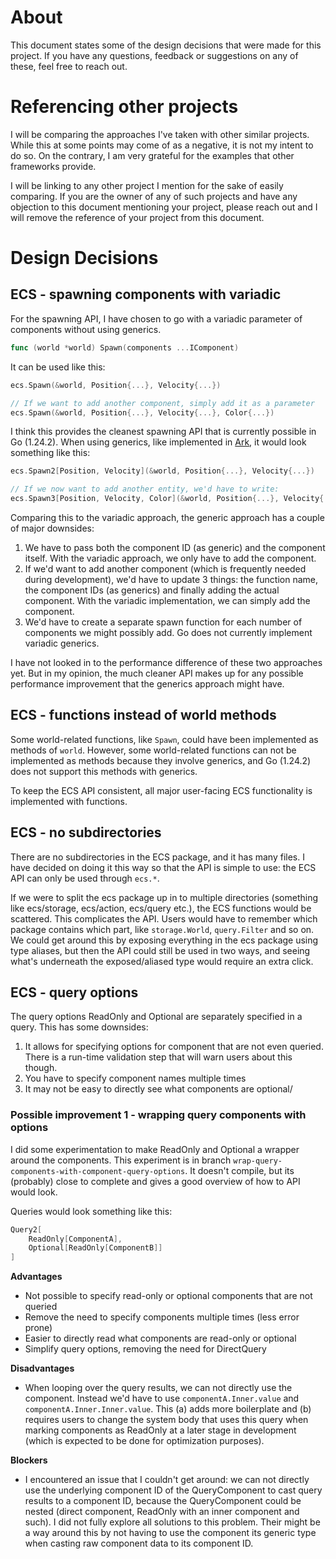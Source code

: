 # About
This document states some of the design decisions that were made for this project. If you have any questions, feedback or suggestions on any of these, feel free to reach out.

# Referencing other projects
I will be comparing the approaches I've taken with other similar projects. While this at some points may come of as a negative, it is not my intent to do so. On the contrary, I am very grateful for the examples that other frameworks provide. 

I will be linking to any other project I mention for the sake of easily comparing. If you are the owner of any of such projects and have any objection to this document mentioning your project, please reach out and I will remove the reference of your project from this document.

# Design Decisions

## ECS - spawning components with variadic
For the spawning API, I have chosen to go with a variadic parameter of components without using generics. 
```Go
func (world *world) Spawn(components ...IComponent)
```
It can be used like this:
```Go
ecs.Spawn(&world, Position{...}, Velocity{...})

// If we want to add another component, simply add it as a parameter
ecs.Spawn(&world, Position{...}, Velocity{...}, Color{...})
```

I think this provides the cleanest spawning API that is currently possible in Go (1.24.2). When using generics, like implemented in [Ark](https://github.com/mlange-42/ark), it would look something like this:
```Go
ecs.Spawn2[Position, Velocity](&world, Position{...}, Velocity{...})

// If we now want to add another entity, we'd have to write:
ecs.Spawn3[Position, Velocity, Color](&world, Position{...}, Velocity{...}, Color{...})
```

Comparing this to the variadic approach, the generic approach has a couple of major downsides:
1. We have to pass both the component ID (as generic) and the component itself. With the variadic approach, we only have to add the component.
2. If we'd want to add another component (which is frequently needed during development), we'd have to update 3 things: the function name, the component IDs (as generics) and finally adding the actual component. With the variadic implementation, we can simply add the component.
3. We'd have to create a separate spawn function for each number of components we might possibly add. Go does not currently implement variadic generics.

I have not looked in to the performance difference of these two approaches yet. But in my opinion, the much cleaner API makes up for any possible performance improvement that the generics approach might have.

## ECS - functions instead of world methods
Some world-related functions, like `Spawn`, could have been implemented as methods of `world`. However, some world-related functions can not be implemented as methods because they involve generics, and Go (1.24.2) does not support this methods with generics.

To keep the ECS API consistent, all major user-facing ECS functionality is implemented with functions.

## ECS - no subdirectories
There are no subdirectories in the ECS package, and it has many files. I have decided on doing it this way so that the API is simple to use: the ECS API can only be used through `ecs.*`. 

If we were to split the ecs package up in to multiple directories (something like ecs/storage, ecs/action, ecs/query etc.), the ECS functions would be scattered. This complicates the API. Users would have to remember which package contains which part, like `storage.World`, `query.Filter` and so on. We could get around this by exposing everything in the ecs package using type aliases, but then the API could still be used in two ways, and seeing what's underneath the exposed/aliased type would require an extra click.

## ECS - query options
The query options ReadOnly and Optional are separately specified in a query. This has some downsides: 
1. It allows for specifying options for component that are not even queried. There is a run-time validation step that will warn users about this though.
2. You have to specify component names multiple times
3. It may not be easy to directly see what components are optional/

### Possible improvement 1 - wrapping query components with options
I did some experimentation to make ReadOnly and Optional a wrapper around the components. This experiment is in branch `wrap-query-components-with-component-query-options`. It doesn't compile, but its (probably) close to complete and gives a good overview of how to API would look.

Queries would look something like this:
```go 
Query2[
    ReadOnly[ComponentA], 
    Optional[ReadOnly[ComponentB]]
]
```
**Advantages**
- Not possible to specify read-only or optional components that are not queried
- Remove the need to specify components multiple times (less error prone)
- Easier to directly read what components are read-only or optional
- Simplify query options, removing the need for DirectQuery

**Disadvantages**
- When looping over the query results, we can not directly use the component. Instead we'd have to use `componentA.Inner.value` and `componentA.Inner.Inner.value`. This (a) adds more boilerplate and (b) requires users to change the system body that uses this query when marking components as ReadOnly at a later stage in development (which is expected to be done for optimization purposes).

**Blockers**
- I encountered an issue that I couldn't get around: we can not directly use the underlying component ID of the QueryComponent to cast query results to a component ID, because the QueryComponent could be nested (direct component, ReadOnly with an inner component and such). I did not fully explore all solutions to this problem. Their might be a way around this by not having to use the component its generic type when casting raw component data to its component ID.
